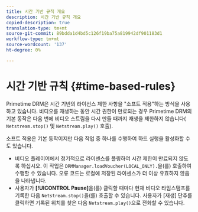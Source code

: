 ```yaml
---
title: 시간 기반 규칙 개요
description: 시간 기반 규칙 개요
copied-description: true
translation-type: tm+mt
source-git-commit: 89bdda1d4bd5c126f19ba75a819942df901183d1
workflow-type: tm+mt
source-wordcount: '137'
ht-degree: 0%

---
```



# 시간 기반 규칙 {#time-based-rules}

Primetime DRM은 시간 기반의 라이선스 제한 사항을 &quot;소프트 적용&quot;하는 방식을 사용하고 있습니다. 비디오를 재생하는 동안 시간 권한이 만료되는 경우 Primetime DRM의 기본 동작은 다음 번에 비디오 스트림을 다시 만들 때까지 재생을 제한하지 않습니다( `Netstream.stop()` 및 `Netstream.play()` 호출).

소프트 적용은 기본 동작이지만 다음 작업 중 하나를 수행하여 하드 실행을 활성화할 수도 있습니다.

* 비디오 플레이어에서 정기적으로 라이센스를 폴링하여 시간 제한이 만료되지 않도록 하십시오. 이 작업은 `DRMManager.loadVoucher(LOCAL_ONLY).`을(를) 호출하여 수행할 수 있습니다. 오류 코드는 로컬에 저장된 라이센스가 더 이상 유효하지 않음을 나타냅니다.
* 사용자가 **[!UICONTROL Pause]**&#x200B;을(를) 클릭할 때마다 현재 비디오 타임스탬프를 기록한 다음 `Netstream.stop()`을(를) 호출할 수 있습니다. 사용자가 [재생] 단추를 클릭하면 기록된 위치를 찾은 다음 `Netstream.play()`으로 전화할 수 있습니다.